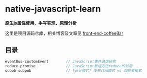 # native-javascript-learn

**原生js属性使用、手写实现、原理分析**

这里是项目源码仓库，相关博客及文章见 [front-end-coffeeBar](https://github.com/JS-banana/front-end-coffeeBar)

## 目录

```js
eventBus-customEvent        // JavaScript事件通信研究
reduce-promise              // JavaScript数组方法reduce的妙用
subob-subpub                // [设计模式] 发布订阅模式 vs 观察者模式
```
